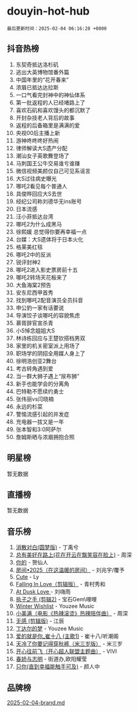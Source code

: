 # douyin-hot-hub

`最后更新时间：2025-02-04 06:16:28 +0800`

## 抖音热榜

1. 东契奇抵达洛杉矶
1. 逃出大英博物馆番外篇
1. 中国年里的“花开春来”
1. 浓眉已抵达达拉斯
1. 一口气看完封神中的神仙体系
1. 第一批返程的人已经堵路上了
1. 喜欢石矶和喜欢馒头的都沉默了
1. 开封杂技老人背后的故事
1. 返程的后备箱里是满满的爱
1. 央视00后主播上新
1. 游神咚咚咚好热闹
1. 律师解读大S遗产分配
1. 潮汕女子英歌舞登场了
1. 马刺国王公牛交易谁亏谁赚
1. 微信视频美颜仅自己可见系谣言
1. 大S过往病史曝光
1. 哪吒2看见每个普通人
1. 具俊晔回应大S去世
1. 经纪公司称刘德华无ins账号
1. 日本流感
1. 汪小菲抵达台湾
1. 哪吒2为什么成黑马
1. 徐熙媛 总觉得你要再幸福一点
1. 台媒：大S遗体将于日本火化
1. 格莱美红毯
1. 哪吒2中的反派
1. 锐评封神2
1. 哪吒2进入影史票房前十五
1. 哪吒2转场天花板来了
1. 大鱼海棠2预告
1. 安东尼西甲首秀
1. 找到哪吒2配音演员全员抖音
1. 申公豹一家有话要说
1. 导演饺子谈哪吒的容貌焦虑
1. 慕胥辞官宣杀青
1. 小S悼念姐姐大S
1. 林诗栋回应与王楚钦搭档男双
1. 家里的机关密室派上用场了
1. 职场学的阴招全用媒人身上了
1. 徐明浩创亚2舞台
1. 考古转角遇到爱
1. 当一群大狮子遇上“尿布狮”
1. 新手也能学会的分离角
1. 巴特勒不愿续约勇士
1. 张伟丽vs闫晓楠
1. 永远的杉菜
1. 警惕流感引起的并发症
1. 充电器一拔又是一年
1. 张本智和3:0阿萨尔
1. 詹姆斯晒与浓眉拥抱合照

## 明星榜

暂无数据

## 直播榜

暂无数据

## 音乐榜

1. [消散对白(圆梦版)](https://sf6-cdn-tos.douyinstatic.com/obj/tos-cn-ve-2774/og4jB5I5IizzoZVAAAzWgBMAsMDWoArfwBOiFs) - 丁禹兮
1. [总有美好在路上(花在开云在飘笑容在脸上)](https://sf5-hl-cdn-tos.douyinstatic.com/obj/tos-cn-ve-2774/oU5u7NwtfBIvaNhoQBszOvAlRiAoiWAVVyBMq4) - 周深
1. [你的](https://sf5-hl-cdn-tos.douyinstatic.com/obj/tos-cn-ve-2774/oYuIeKf42jB7sEV6B2upMdpYAgfrQWj0FeRegh) - 贺仙人
1. [房间•2025（在这温暖的房间）](https://sf5-hl-cdn-tos.douyinstatic.com/obj/tos-cn-ve-2774/oMzJcnT8BgIetASeBfwfEeBQVNfACiCifhfZP7g) - 刘兆宇/覆予
1. [Cute](https://sf5-hl-cdn-tos.douyinstatic.com/obj/tos-cn-ve-2774/o4IbIzHWKAAB4wsS5qMBRiiAlEBGTpQRNfFvuo) - Ly
1. [Falling In Love（剪辑版）](https://sf5-hl-cdn-tos.douyinstatic.com/obj/tos-cn-ve-2774/o8ajpA8zzgBPahbBIO8AcKGBLJezFCRd1wfP9f) - 青村秀和
1. [ At Dusk  Love ](https://sf5-hl-cdn-tos.douyinstatic.com/obj/tos-cn-ve-2774/o8CrpCf5CaYgI4ZrtQgMQAFEfuGqNnRSDQAPBc) - 刘嗨雨
1. [执子之手 (剪辑2)](https://sf5-hl-cdn-tos.douyinstatic.com/obj/tos-cn-ve-2774/oUoZLQjCc31XzqsBnBQUNgeKtYPBcgbFDwtfcu) - 宝石Gem\哩哩
1. [Winter Wishlist](https://sf5-hl-cdn-tos.douyinstatic.com/obj/tos-cn-ve-2774/oIIgUOeamCFCVAzxN6MFRLIBlLGpUqQxeeHrLE) - Youzee Music
1. [小美满（电影《热辣滚烫》热辣陪伴曲）](https://sf6-cdn-tos.douyinstatic.com/obj/tos-cn-ve-2774/o0GAn2lSgfZIDUgtevCGDQYnFg4CwnrBaxbTZL) - 周深
1. [无感 (剪辑版)](https://sf5-hl-cdn-tos.douyinstatic.com/obj/tos-cn-ve-2774/o0eIsUzJBDlQaQFC5OFlgbMEZC1TFYBftOBn6p) - 江辰
1. [丁达尔的梦](https://sf5-hl-cdn-tos.douyinstatic.com/obj/tos-cn-ve-2774/oMU3WirUZBVQkAC9ccG5P2IQirziZM2RTInUY) - Youzee Music
1. [爱的就是你_崔十八 (主歌1)](https://sf5-hl-cdn-tos.douyinstatic.com/obj/tos-cn-ve-2774/oI5BO5DhFZ6UTcNCnZaOCBLtZ7WIMQGfgnXf5E) - 崔十八/听潮阁
1. [天冷了你要记得穿秋裤（米三岁版）](https://sf5-hl-cdn-tos.douyinstatic.com/obj/tos-cn-ve-2774/oQlIwVIDWiZ6BQilAorS7MA0AgCkQDvcZAdm1) - 米三岁
1. [开心往前飞（开心超人联盟主题曲）](https://sf5-hl-cdn-tos.douyinstatic.com/obj/tos-cn-ve-2774/9d8fb7c82cf1421fb93a9fe925275e0a) - VIVI
1. [春娇与志明](https://sf5-hl-cdn-tos.douyinstatic.com/obj/tos-cn-ve-2774/e530d8fceb7044b39707d7f9ff54add1) - 街道办,欧阳耀莹
1. [只你(直到幸福能触手可及)](https://sf5-hl-cdn-tos.douyinstatic.com/obj/tos-cn-ve-2774/o0lBkRDzFTeaVSUz3ZZSCBVtZ5DIMQGfgmEAuE) - 颜人中

## 品牌榜

[2025-02-04-brand.md](2025-02-04-brand.md)
